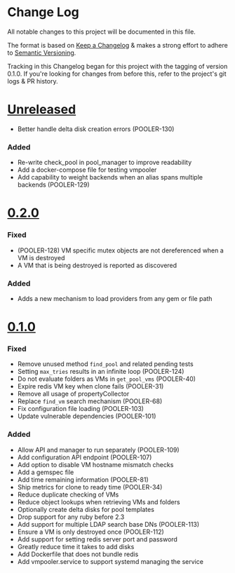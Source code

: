 # Change Log

All notable changes to this project will be documented in this file.

The format is based on
[Keep a Changelog](http://keepachangelog.com)
& makes a strong effort to adhere to
[Semantic Versioning](http://semver.org).

Tracking in this Changelog began for this project with the tagging of version 0.1.0.
If you're looking for changes from before this, refer to the project's
git logs & PR history.

# [Unreleased](https://github.com/puppetlabs/vmpooler/compare/0.2.0...master)
- Better handle delta disk creation errors (POOLER-130)

### Added
- Re-write check\_pool in pool\_manager to improve readability
- Add a docker-compose file for testing vmpooler
- Add capability to weight backends when an alias spans multiple backends (POOLER-129)

# [0.2.0](https://github.com/puppetlabs/vmpooler/compare/0.1.0...0.2.0)

### Fixed
- (POOLER-128) VM specific mutex objects are not dereferenced when a VM is destroyed
- A VM that is being destroyed is reported as discovered

### Added
- Adds a new mechanism to load providers from any gem or file path

# [0.1.0](https://github.com/puppetlabs/vmpooler/compare/4c858d012a262093383e57ea6db790521886d8d4...master)

### Fixed
- Remove unused method `find_pool` and related pending tests
- Setting `max_tries` results in an infinite loop (POOLER-124)
- Do not evaluate folders as VMs in `get_pool_vms` (POOLER-40)
- Expire redis VM key when clone fails (POOLER-31)
- Remove all usage of propertyCollector
- Replace `find_vm` search mechanism (POOLER-68)
- Fix configuration file loading (POOLER-103)
- Update vulnerable dependencies (POOLER-101)

### Added

- Allow API and manager to run separately (POOLER-109)
- Add configuration API endpoint (POOLER-107)
- Add option to disable VM hostname mismatch checks
- Add a gemspec file
- Add time remaining information (POOLER-81)
- Ship metrics for clone to ready time (POOLER-34)
- Reduce duplicate checking of VMs
- Reduce object lookups when retrieving VMs and folders
- Optionally create delta disks for pool templates
- Drop support for any ruby before 2.3
- Add support for multiple LDAP search base DNs (POOLER-113)
- Ensure a VM is only destroyed once (POOLER-112)
- Add support for setting redis server port and password
- Greatly reduce time it takes to add disks
- Add Dockerfile that does not bundle redis
- Add vmpooler.service to support systemd managing the service
